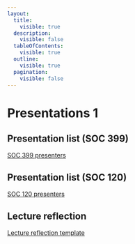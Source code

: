 ```yaml
---
layout:
  title:
    visible: true
  description:
    visible: false
  tableOfContents:
    visible: true
  outline:
    visible: true
  pagination:
    visible: false
---
```


# Presentations 1

## Presentation list (SOC 399)

[SOC 399 presenters](https://docs.google.com/spreadsheets/d/1z2_NqKrBHpLwxlXpmbZQNvhyWTiNBCbO/edit?usp=sharing\&ouid=100179871492576617561\&rtpof=true\&sd=true)

## Presentation list (SOC 120)

[SOC 120 presenters](https://docs.google.com/spreadsheets/d/1z-4I72WV1AGhBTjGEW8sUK0D04VR9_ck/edit?usp=sharing\&ouid=100179871492576617561\&rtpof=true\&sd=true)

## Lecture reflection

[Lecture reflection template](https://docs.google.com/document/d/1VRN85pTlTBh-4x_UN0WLjXvdqvxXg5sC/edit?usp=sharing\&ouid=100179871492576617561\&rtpof=true\&sd=true)
